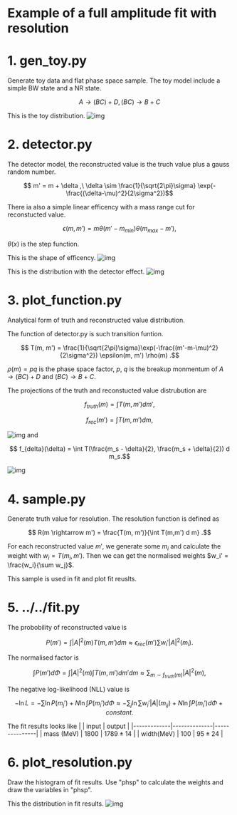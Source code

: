 # Example of a full amplitude fit with resolution

# 1. gen_toy.py

Generate toy data and flat phase space sample. The toy model include a simple
BW state and a NR state.

$$ A \rightarrow (BC) + D, (BC)\rightarrow B + C $$

This is the toy distribution. ![img](./assets/toy_m_BC.png)

# 2. detector.py

The detector model, the reconstructed value is the truch value plus a gauss
random number.

$$ m' = m + \delta ,\ \delta \sim \frac{1}{\sqrt{2\pi}\sigma} \exp(-\frac{(\delta-\mu)^2}{2\sigma^2})$$

There ia also a simple linear efficency with a mass range cut for reconstucted
value.

$$ \epsilon(m, m') = m \theta(m'-m_{min}) \theta(m_{max}-m') ,$$

$\theta(x)$ is the step function.

This is the shape of efficency. ![img](./assets/m_eff.png)

This is the distribution with the detector effect.
![img](./assets/toy_params_m_BC.png)

# 3. plot_function.py

Analytical form of truth and reconstructed value distribution.

The function of detector.py is such transition funtion.

$$ T(m, m') = \frac{1}{\sqrt{2\pi}\sigma}\exp(-\frac{(m'-m-\mu)^2}{2\sigma^2}) \epsilon(m, m') \rho(m) .$$

$\rho(m)=pq$ is the phase space factor, $p$, $q$ is the breakup monmentum of
$A\rightarrow (BC) + D$ and $(BC) \rightarrow B + C$.

The projections of the truth and reconstucted value distrubution are

$$ f_{truth}(m) = \int T(m, m') dm',$$

$$ f_{rec}(m') = \int T(m, m') dm,$$

![img](./assets/m_rec.png) and

$$ f_{delta}(\delta) = \int T(\frac{m_s - \delta}{2}, \frac{m_s + \delta}{2}) d m_s.$$

![img](./assets/m_diff.png)

# 4. sample.py

Generate truth value for resolution. The resolution function is defined as

$$ R(m \rightarrow m') = \frac{T(m, m')}{\int T(m,m') d m} .$$

For each reconstructed value $m'$, we generate some $m_i$ and calculate the
weight with $w_i=T(m_i, m')$. Then we can get the normalised weights
$w_i' = \frac{w_i}{\sum w_j}$.

This sample is used in fit and plot fit reuslts.

# 5. ../../fit.py

The probobility of reconstructed value is

$$ P(m') = \int |A|^2 (m) T(m, m') dm \approx \epsilon_{rec}(m') \sum w_i' |A|^2(m_i). $$

The normalised factor is

$$ \int P(m') d\Phi = \int |A|^2 (m) \int T(m, m') dm' dm \approx \sum_{m\sim f_{truth}(m)} |A|^2(m), $$

The negative log-likelihood (NLL) value is

$$ -\ln L = - \sum \ln P(m_j') + N \ln \int P(m_i') d \Phi \approx - \sum_{j} \ln \sum w_i' |A|(m_{ij}) + N \ln \int P(m_i') d \Phi + constant.$$

The fit results looks like | | input | output |
|-------------|--------------|---------------| | mass (MeV) | 1800 |
$1789 \pm 14$ | | width(MeV) | 100 | $95 \pm 24$ |

# 6. plot_resolution.py

Draw the histogram of fit results. Use "phsp" to calculate the weights and draw
the variables in "phsp".

This the distribution in fit results. ![img](./assets/m_BC.png)
